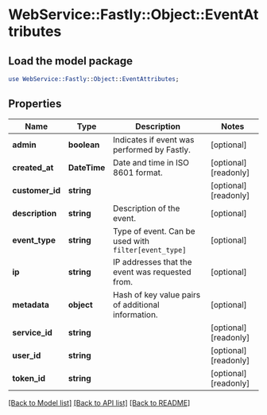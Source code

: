 # WebService::Fastly::Object::EventAttributes

## Load the model package
```perl
use WebService::Fastly::Object::EventAttributes;
```

## Properties
Name | Type | Description | Notes
------------ | ------------- | ------------- | -------------
**admin** | **boolean** | Indicates if event was performed by Fastly. | [optional] 
**created_at** | **DateTime** | Date and time in ISO 8601 format. | [optional] [readonly] 
**customer_id** | **string** |  | [optional] [readonly] 
**description** | **string** | Description of the event. | [optional] 
**event_type** | **string** | Type of event. Can be used with `filter[event_type]` | [optional] 
**ip** | **string** | IP addresses that the event was requested from. | [optional] 
**metadata** | **object** | Hash of key value pairs of additional information. | [optional] 
**service_id** | **string** |  | [optional] [readonly] 
**user_id** | **string** |  | [optional] [readonly] 
**token_id** | **string** |  | [optional] [readonly] 

[[Back to Model list]](../README.md#documentation-for-models) [[Back to API list]](../README.md#documentation-for-api-endpoints) [[Back to README]](../README.md)



